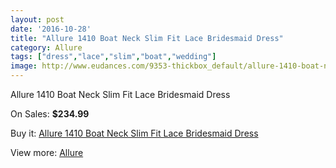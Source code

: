 ```yaml
---
layout: post
date: '2016-10-28'
title: "Allure 1410 Boat Neck Slim Fit Lace Bridesmaid Dress"
category: Allure 
tags: ["dress","lace","slim","boat","wedding"]
image: http://www.eudances.com/9353-thickbox_default/allure-1410-boat-neck-slim-fit-lace-bridesmaid-dress.jpg
---
```

Allure 1410 Boat Neck Slim Fit Lace Bridesmaid Dress

On Sales: **$234.99**
<a href="https://www.eudances.com/en/allure/3122-allure-1410-boat-neck-slim-fit-lace-bridesmaid-dress.html"><amp-img layout="responsive" width="600" height="600" src="//www.eudances.com/9353-thickbox_default/allure-1410-boat-neck-slim-fit-lace-bridesmaid-dress.jpg" alt="Allure 1410 Boat Neck Slim Fit Lace Bridesmaid Dress 0" /></a>
<a href="https://www.eudances.com/en/allure/3122-allure-1410-boat-neck-slim-fit-lace-bridesmaid-dress.html"><amp-img layout="responsive" width="600" height="600" src="//www.eudances.com/9354-thickbox_default/allure-1410-boat-neck-slim-fit-lace-bridesmaid-dress.jpg" alt="Allure 1410 Boat Neck Slim Fit Lace Bridesmaid Dress 1" /></a>
<a href="https://www.eudances.com/en/allure/3122-allure-1410-boat-neck-slim-fit-lace-bridesmaid-dress.html"><amp-img layout="responsive" width="600" height="600" src="//www.eudances.com/9355-thickbox_default/allure-1410-boat-neck-slim-fit-lace-bridesmaid-dress.jpg" alt="Allure 1410 Boat Neck Slim Fit Lace Bridesmaid Dress 2" /></a>
<a href="https://www.eudances.com/en/allure/3122-allure-1410-boat-neck-slim-fit-lace-bridesmaid-dress.html"><amp-img layout="responsive" width="600" height="600" src="//www.eudances.com/9356-thickbox_default/allure-1410-boat-neck-slim-fit-lace-bridesmaid-dress.jpg" alt="Allure 1410 Boat Neck Slim Fit Lace Bridesmaid Dress 3" /></a>

Buy it: [Allure 1410 Boat Neck Slim Fit Lace Bridesmaid Dress](https://www.eudances.com/en/allure/3122-allure-1410-boat-neck-slim-fit-lace-bridesmaid-dress.html "Allure 1410 Boat Neck Slim Fit Lace Bridesmaid Dress")

View more: [Allure ](https://www.eudances.com/en/53-allure "Allure ")